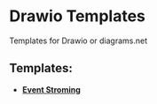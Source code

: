 # Drawio Templates

Templates for Drawio or diagrams.net

## Templates:

- [**Event Stroming**](event-storming/README.md)
